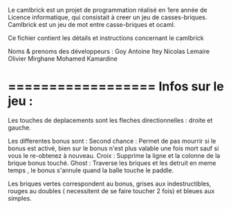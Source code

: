 Le camlbrick est un projet de programmation réalisé en 1ere année de Licence informatique, qui consistait à creer un jeu de casses-briques.
Camlbrick est un jeu de mot entre casse-briques et ocaml.

Ce fichier contient les détails et instructions concernant le camlbrick

Noms & prenoms des développeurs :
	Goy Antoine
	Itey Nicolas
	Lemaire Olivier
	Mirghane Mohamed Kamardine

==================
Infos sur le jeu :
==================

Les touches de deplacements sont les fleches directionnelles : droite et gauche.

Les differentes bonus sont :
    Second chance : Permet de pas mourrir si le bonus est activé, bien sur le bonus n'est plus valable une fois mort sauf si vous le re-obtenez à nouveau.
    Croix : Supprime la ligne et la colonne de la brique bonus touché.
    Ghost : Traverse les briques et les detruit en meme temps , le bonus s'annule quand la balle touche le paddle.

Les briques vertes correspondent au bonus, grises aux indestructibles, rouges au doubles ( necessitent de se faire toucher 2 fois) et bleues aux simples.

